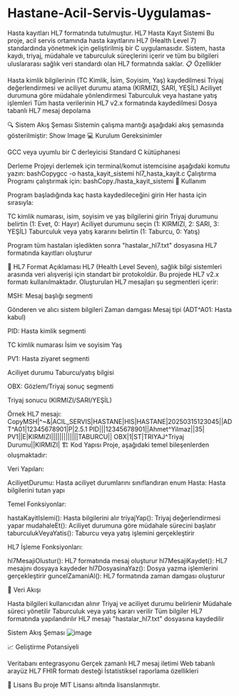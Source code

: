 # Hastane-Acil-Servis-Uygulamas-
Hasta kayıtları HL7 formatında tutulmuştur.
HL7 Hasta Kayıt Sistemi
Bu proje, acil servis ortamında hasta kayıtlarını HL7 (Health Level 7) standardında yönetmek için geliştirilmiş bir C uygulamasıdır. Sistem, hasta kaydı, triyaj, müdahale ve taburculuk süreçlerini içerir ve tüm bu bilgileri uluslararası sağlık veri standardı olan HL7 formatında saklar.
📋 Özellikler

Hasta kimlik bilgilerinin (TC Kimlik, İsim, Soyisim, Yaş) kaydedilmesi
Triyaj değerlendirmesi ve aciliyet durumu atama (KIRMIZI, SARI, YEŞİL)
Aciliyet durumuna göre müdahale yönlendirmesi
Taburculuk veya hastane yatış işlemleri
Tüm hasta verilerinin HL7 v2.x formatında kaydedilmesi
Dosya tabanlı HL7 mesaj depolama

🔍 Sistem Akış Şeması
Sistemin çalışma mantığı aşağıdaki akış şemasında gösterilmiştir:
Show Image
💻 Kurulum
Gereksinimler

GCC veya uyumlu bir C derleyicisi
Standard C kütüphanesi

Derleme
Projeyi derlemek için terminal/komut istemcisine aşağıdaki komutu yazın:
bashCopygcc -o hasta_kayit_sistemi hl7_hasta_kayit.c
Çalıştırma
Programı çalıştırmak için:
bashCopy./hasta_kayit_sistemi
🚀 Kullanım

Program başladığında kaç hasta kaydedileceğini girin
Her hasta için sırasıyla:

TC kimlik numarası, isim, soyisim ve yaş bilgilerini girin
Triyaj durumunu belirtin (1: Evet, 0: Hayır)
Aciliyet durumunu seçin (1: KIRMIZI, 2: SARI, 3: YEŞİL)
Taburculuk veya yatış kararını belirtin (1: Taburcu, 0: Yatış)


Program tüm hastaları işledikten sonra "hastalar_hl7.txt" dosyasına HL7 formatında kayıtları oluşturur

📝 HL7 Format Açıklaması
HL7 (Health Level Seven), sağlık bilgi sistemleri arasında veri alışverişi için standart bir protokoldür. Bu projede HL7 v2.x formatı kullanılmaktadır. Oluşturulan HL7 mesajları şu segmentleri içerir:

MSH: Mesaj başlığı segmenti

Gönderen ve alıcı sistem bilgileri
Zaman damgası
Mesaj tipi (ADT^A01: Hasta kabul)


PID: Hasta kimlik segmenti

TC kimlik numarası
İsim ve soyisim
Yaş


PV1: Hasta ziyaret segmenti

Aciliyet durumu
Taburcu/yatış bilgisi


OBX: Gözlem/Triyaj sonuç segmenti

Triyaj sonucu (KIRMIZI/SARI/YEŞİL)



Örnek HL7 mesajı:
CopyMSH|^~\&|ACIL_SERVIS|HASTANE|HIS|HASTANE|20250315123045||ADT^A01|12345678901|P|2.5.1
PID|||12345678901||Ahmet^Yilmaz||35|
PV1||E|KIRMIZI|||||||||||||TABURCU||
OBX|1|ST|TRIYAJ^Triyaj Durumu||KIRMIZI|
🏗️ Kod Yapısı
Proje, aşağıdaki temel bileşenlerden oluşmaktadır:

Veri Yapıları:

AciliyetDurumu: Hasta aciliyet durumlarını sınıflandıran enum
Hasta: Hasta bilgilerini tutan yapı


Temel Fonksiyonlar:

hastaKayitIslemi(): Hasta bilgilerini alır
triyajYap(): Triyaj değerlendirmesi yapar
mudahaleEt(): Aciliyet durumuna göre müdahale sürecini başlatır
taburculukVeyaYatis(): Taburcu veya yatış işlemini gerçekleştirir


HL7 İşleme Fonksiyonları:

hl7MesajiOlustur(): HL7 formatında mesaj oluşturur
hl7MesajiKaydet(): HL7 mesajını dosyaya kaydeder
hl7DosyasinaYaz(): Dosya yazma işlemlerini gerçekleştirir
guncelZamaniAl(): HL7 formatında zaman damgası oluşturur


🔄 Veri Akışı

Hasta bilgileri kullanıcıdan alınır
Triyaj ve aciliyet durumu belirlenir
Müdahale süreci yönetilir
Taburculuk veya yatış kararı verilir
Tüm bilgiler HL7 formatında yapılandırılır
HL7 mesajı "hastalar_hl7.txt" dosyasına kaydedilir

Sistem Akış Şeması
![image](https://github.com/user-attachments/assets/51e4324f-04f5-4c85-b18f-a7ec9ca16970)

📈 Geliştirme Potansiyeli

Veritabanı entegrasyonu
Gerçek zamanlı HL7 mesaj iletimi
Web tabanlı arayüz
HL7 FHIR formatı desteği
İstatistiksel raporlama özellikleri

📄 Lisans
Bu proje MIT Lisansı altında lisanslanmıştır.
